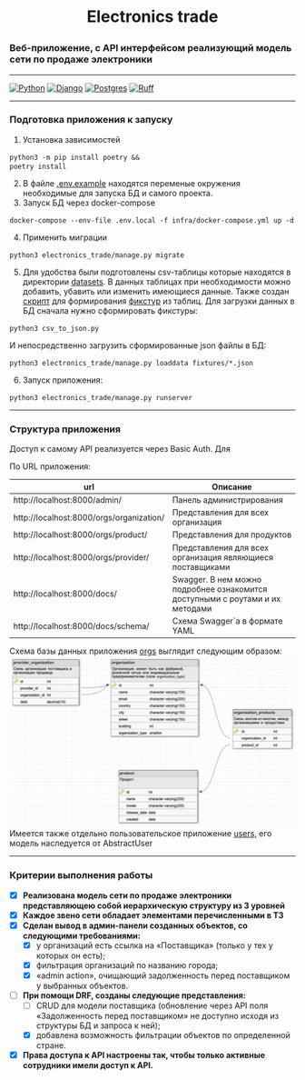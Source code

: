 # <p align="center">Electronics trade</p>
### Веб-приложение, с API интерфейсом реализующий модель сети по продаже электроники
___
[![Python](https://img.shields.io/badge/python-v3.9-orange)](https://www.python.org/downloads/release/python-394/)
[![Django](https://img.shields.io/badge/django-v3.2.20-green)](https://docs.djangoproject.com/en/4.2/releases/4.0.1/)
[![Postgres](https://img.shields.io/badge/postgres-v12.15-blue)](https://www.postgresql.org/docs/12/release-12-4.html)
[![Ruff](https://img.shields.io/endpoint?url=https://raw.githubusercontent.com/charliermarsh/ruff/main/assets/badge/v2.json)](https://github.com/astral-sh/ruff)
___
### Подготовка приложения к запуску
1. Установка зависимостей
```shell
python3 -m pip install poetry &&
poetry install
```
2. В файле [.env.example](.env.example) находятся переменые окружения необходимые для запуска БД и самого проекта.
3. Запуск БД через docker-compose
```shell
docker-compose --env-file .env.local -f infra/docker-compose.yml up -d
```
4. Применить миграции
```shell
python3 electronics_trade/manage.py migrate
```
5. Для удобства были подготовлены csv-таблицы которые находятся в директории [datasets](./datasets). 
В данных таблицах при необходимости можно добавить, убавить или изменить имеющиеся данные. 
Также создан [скрипт](./csv_to_json.py) для формирования [фикстур](./fixtures) из таблиц. Для загрузки данных в БД сначала нужно сформировать фикстуры:
```shell
python3 csv_to_json.py
```
И непосредственно загрузить сформированные json файлы в БД:
```shell
python3 electronics_trade/manage.py loaddata fixtures/*.json
```
6. Запуск приложения:
```shell
python3 electronics_trade/manage.py runserver
```
___
### Структура приложения
Доступ к самому API реализуется через Basic Auth. Для 

По URL приложения:

| url                                      | Описание                                                                      |
|------------------------------------------|-------------------------------------------------------------------------------|
| http://localhost:8000/admin/             | Панель администрирования                                                      |
| http://localhost:8000/orgs/organization/ | Представления для всех организация                                            |
| http://localhost:8000/orgs/product/      | Представления для продуктов                                                   |
| http://localhost:8000/orgs/provider/     | Представления для всех организация являющиеся поставщиками                    |
| http://localhost:8000/docs/              | Swagger. В нем можно подробнее ознакомится доступными с роутами и их методами |
| http://localhost:8000/docs/schema/       | Схема Swagger`а в формате YAML                                                |

Схема базы данных приложения [orgs](./electronics_trade/orgs/models.py) выглядит следующим образом:
![db_schema](./img/db_schema.jpeg)
Имеется также отдельно пользовательское приложение [users](./electronics_trade/orgs/models.py), его модель наследуется от AbstractUser
___
### Критерии выполнения работы
- [x] **Реализована модель сети по продаже электроники представляющею собой иерархическую структуру из 3 уровней**
- [x] **Каждое звено сети обладает элементами перечисленными в ТЗ**
- [x] **Сделан вывод в админ-панели созданных объектов, со следующими требованиями:**
  - [x] у организаций есть ссылка на «Поставщика» (только у тех у которых он есть);
  - [x] фильтрация организаций по названию города;
  - [x] «admin action», очищающий задолженность перед поставщиком у выбранных объектов.
- [ ] **При помощи DRF, созданы следующие представления:**
  - [ ] CRUD для модели поставщика (обновление через API поля «Задолженность перед поставщиком» не доступно исходя из структуры БД и запроса к ней);
  - [x] добавлена возможность фильтрации объектов по определенной стране.
- [x] **Права доступа к API настроены так, чтобы только активные сотрудники имели доступ к API.**